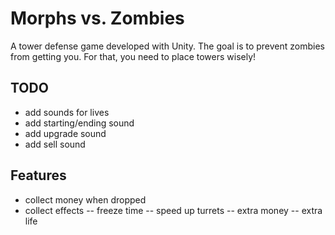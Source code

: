 # Morphs vs. Zombies

A tower defense game developed with Unity. The goal is to prevent zombies from getting you. For that, you need to place towers wisely!

## TODO

- add sounds for lives
- add starting/ending sound
- add upgrade sound
- add sell sound

## Features

- collect money when dropped
- collect effects
  -- freeze time
  -- speed up turrets
  -- extra money
  -- extra life
